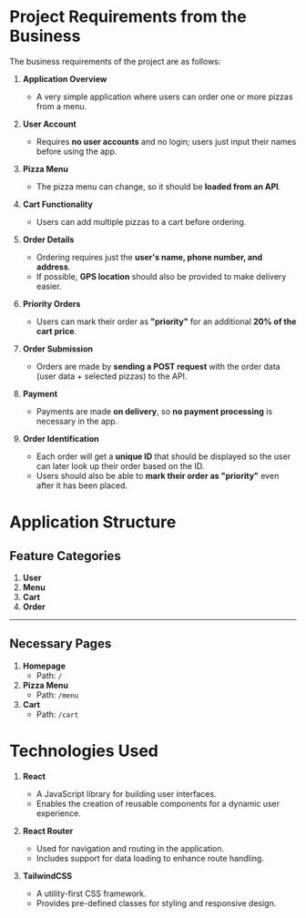 # Project Requirements from the Business

The business requirements of the project are as follows:

1. **Application Overview**
   - A very simple application where users can order one or more pizzas from a menu.

2. **User Account**
   - Requires **no user accounts** and no login; users just input their names before using the app.

3. **Pizza Menu**
   - The pizza menu can change, so it should be **loaded from an API**. 

4. **Cart Functionality**
   - Users can add multiple pizzas to a cart before ordering.

5. **Order Details**
   - Ordering requires just the **user's name, phone number, and address**.
   - If possible, **GPS location** should also be provided to make delivery easier.

6. **Priority Orders**
   - Users can mark their order as **"priority"** for an additional **20% of the cart price**.

7. **Order Submission**
   - Orders are made by **sending a POST request** with the order data (user data + selected pizzas) to the API.

8. **Payment**
   - Payments are made **on delivery**, so **no payment processing** is necessary in the app.

9. **Order Identification**
   - Each order will get a **unique ID** that should be displayed so the user can later look up their order based on the ID.
   - Users should also be able to **mark their order as "priority"** even after it has been placed.

# Application Structure

## Feature Categories
1. **User**
2. **Menu**
3. **Cart**
4. **Order**

---

## Necessary Pages
1. **Homepage**
   - Path: `/`
2. **Pizza Menu**
   - Path: `/menu`
3. **Cart**
   - Path: `/cart`

# Technologies Used

1. **React**  
   - A JavaScript library for building user interfaces.
   - Enables the creation of reusable components for a dynamic user experience.

2. **React Router**  
   - Used for navigation and routing in the application.
   - Includes support for data loading to enhance route handling.

3. **TailwindCSS**  
   - A utility-first CSS framework.
   - Provides pre-defined classes for styling and responsive design.
